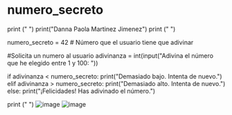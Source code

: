 # numero_secreto

print (" ")
print("Danna Paola Martinez Jimenez")
print (" ")

numero_secreto = 42  # Número que el usuario tiene que adivinar

#Solicita un numero al usuario
adivinanza = int(input("Adivina el número que he elegido entre 1 y 100: "))

if adivinanza < numero_secreto:
    print("Demasiado bajo. Intenta de nuevo.")
elif adivinanza > numero_secreto:
    print("Demasiado alto. Intenta de nuevo.")
else:
    print("¡Felicidades! Has adivinado el número.")

print (" ")
![image](https://github.com/user-attachments/assets/a7e7de8e-4230-482b-9cea-f601d8c93872)
![image](https://github.com/user-attachments/assets/d5631ef7-5749-428d-bc92-a5505c95f821)
